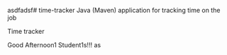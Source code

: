 asdfadsf# time-tracker
Java (Maven) application for tracking time on the job

Time tracker

Good Afternoon1 Student1s!!!
as

